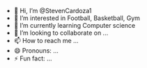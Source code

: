 - 👋 Hi, I’m @StevenCardoza1
- 👀 I’m interested in Football, Basketball, Gym
- 🌱 I’m currently learning Computer science
- 💞️ I’m looking to collaborate on ...
- 📫 How to reach me ...
- 😄 Pronouns: ...
- ⚡ Fun fact: ...

<!---
StevenCardoza1/StevenCardoza1 is a ✨ special ✨ repository because its `README.md` (this file) appears on your GitHub profile.
You can click the Preview link to take a look at your changes.
--->

